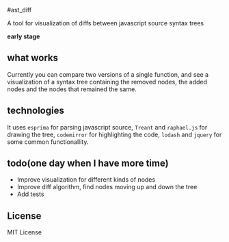 #ast_diff

A tool for visualization of diffs between javascript source syntax trees

**early stage**

## what works

Currently you can compare two versions of a single function, and see a visualization of a syntax tree containing the removed nodes, the added nodes and the nodes that remained the same. 

## technologies

It uses `esprima` for parsing javascript source, `Treant` and `raphael.js` for drawing the tree, `codemirror` for highlighting the code, `lodash` and `jquery` for some common functionallity.

## todo(one day when I have more time)

* Improve visualization for different kinds of nodes
* Improve diff algorithm, find nodes moving up and down the tree
* Add tests

## License

MIT License
